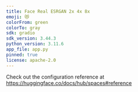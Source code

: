 ```yaml
---
title: Face Real ESRGAN 2x 4x 8x
emoji: 😻
colorFrom: green
colorTo: gray
sdk: gradio
sdk_version: 3.44.3
python_version: 3.11.6
app_file: app.py
pinned: true
license: apache-2.0
---
```


Check out the configuration reference at https://huggingface.co/docs/hub/spaces#reference
